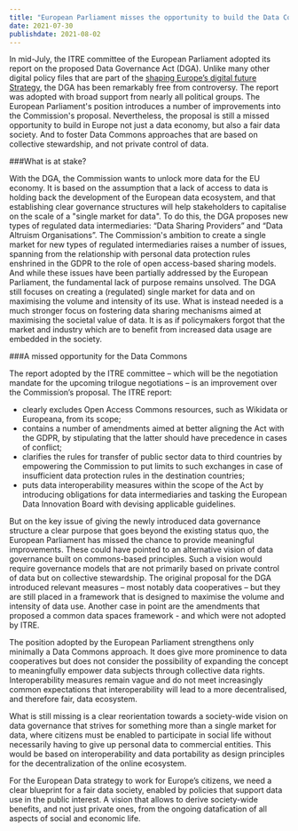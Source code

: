 ```yaml
---
title: "European Parliament misses the opportunity to build the Data Commons"
date: 2021-07-30
publishdate: 2021-08-02
---
```


In mid-July, the ITRE committee of the European Parliament adopted its report on the proposed Data Governance Act (DGA). Unlike many other digital policy files that are part of the [shaping Europe’s digital future Strategy](https://ec.europa.eu/info/strategy/priorities-2019-2024/europe-fit-digital-age/shaping-europe-digital-future_en), the DGA has been remarkably free from controversy. The report was adopted with broad support from nearly all political groups. The European Parliament's position introduces a number of improvements into the Commission's proposal. Nevertheless, the proposal is still a missed opportunity to build in Europe not just a data economy, but also a fair data society. And to foster Data Commons approaches that are based on collective stewardship, and not private control of data.

###What is at stake?

With the DGA, the Commission wants to unlock more data for the EU economy. It is based on the assumption that a lack of access to data is holding back the development of the European data ecosystem, and that establishing clear governance structures will help stakeholders to capitalise on the scale of a "single market for data". To do this, the DGA proposes new types of regulated data intermediaries: “Data Sharing Providers” and “Data Altruism Organisations”. 
The Commission's ambition to create a single market for new types of regulated intermediaries raises a number of issues, spanning from the relationship with personal data protection rules enshrined in the GDPR to the role of open access-based sharing models. And while these issues have been partially addressed  by the European Parliament, the fundamental lack of purpose remains unsolved.
The DGA still focuses on creating a (regulated) single market for data and on maximising the volume and intensity of its use. What is instead needed is a much stronger focus on fostering data sharing mechanisms aimed at maximising the societal value of data. It is as if policymakers forgot that the market and industry which are to benefit from increased data usage are embedded in the society.

###A missed opportunity for the Data Commons

The report adopted by the ITRE committee – which will be the negotiation mandate for the upcoming trilogue negotiations – is an improvement over the Commission’s proposal. The ITRE report: 
- clearly excludes Open Access Commons resources, such as Wikidata or Europeana, from its scope; 
- contains a number of amendments aimed at better aligning the Act with the GDPR, by stipulating that the latter should have precedence in cases of conflict;
- clarifies the rules for transfer of public sector data to third countries by empowering the Commission to put limits to such exchanges in case of insufficient data protection rules in the destination countries;
- puts data interoperability measures within the scope of the Act by introducing obligations for data intermediaries and tasking the European Data Innovation Board with devising applicable guidelines.

But on the key issue of giving the newly introduced data governance structure a clear purpose that goes beyond the existing status quo, the European Parliament has missed the chance to provide meaningful improvements. These could have pointed to an alternative vision of data governance built on commons-based principles. Such a vision would require governance models that are not primarily based on private control of data but on collective stewardship. The original proposal for the DGA introduced relevant measures – most notably data cooperatives – but they are still placed in a framework that is designed to maximise the volume and intensity of data use. Another case in point are the amendments that proposed a common data spaces framework - and which were not adopted by ITRE.

The position adopted by the European Parliament strengthens only minimally a Data Commons approach. It does give more prominence to data cooperatives but does not consider the possibility of expanding the concept to meaningfully empower data subjects through collective data rights. Interoperability measures remain vague and do not meet increasingly common expectations that interoperability will lead to a more decentralised, and therefore fair, data ecosystem. 

What is still missing is a clear reorientation towards a society-wide vision on data governance that strives for something more than a single market for data, where citizens must be enabled to participate in social life without necessarily having to give up personal data to commercial entities. This would be based on interoperability and data portability as design principles for the decentralization of the online ecosystem. 

For the European Data strategy to work for Europe’s citizens, we need a clear blueprint for a fair data society, enabled by policies that support data use in the public interest. A vision that allows  to derive society-wide benefits, and not just private ones, from the ongoing datafication of all aspects of social and economic life.

